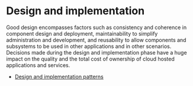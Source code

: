 # Design and implementation

Good design encompasses factors such as consistency and coherence in component design and deployment, maintainability to simplify administration and development, and reusability to allow components and subsystems to be used in other applications and in other scenarios. Decisions made during the design and implementation phase have a huge impact on the quality and the total cost of ownership of cloud hosted applications and services.


- [Design and implementation patterns](https://docs.microsoft.com/en-us/azure/architecture/patterns/category/design-implementation)

